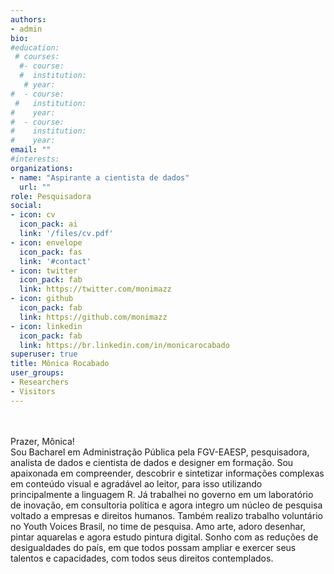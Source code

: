 ```yaml
---
authors:
- admin
bio: 
#education:
 # courses:
  #- course: 
  #  institution:
   # year: 
#  - course: 
 #   institution: 
#    year:
#  - course: 
#    institution:
#    year: 
email: ""
#interests:
organizations:
- name: "Aspirante a cientista de dados"
  url: ""
role: Pesquisadora
social:
- icon: cv
  icon_pack: ai
  link: '/files/cv.pdf'
- icon: envelope
  icon_pack: fas
  link: '#contact'
- icon: twitter
  icon_pack: fab
  link: https://twitter.com/monimazz
- icon: github
  icon_pack: fab
  link: https://github.com/monimazz
- icon: linkedin
  icon_pack: fab
  link: https://br.linkedin.com/in/monicarocabado
superuser: true
title: Mônica Rocabado
user_groups:
- Researchers
- Visitors
---
```

<br>
<br>
Prazer, Mônica!<br>
Sou Bacharel em Administração Pública pela FGV-EAESP, pesquisadora, analista de dados e cientista de dados e designer em formação. Sou apaixonada em compreender, descobrir e sintetizar informações complexas em conteúdo visual e agradável ao leitor, para isso utilizando principalmente a linguagem R. Já trabalhei no governo em um laboratório de inovação, em consultoria política e agora integro um núcleo de pesquisa voltado a empresas e direitos humanos. Também realizo trabalho voluntário no Youth Voices Brasil, no time de pesquisa. Amo arte, adoro desenhar, pintar aquarelas e agora estudo pintura digital. Sonho com as reduções de desigualdades do país, em que todos possam ampliar e exercer seus talentos e capacidades, com todos seus direitos contemplados.